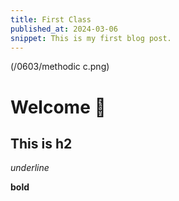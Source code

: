 ```yaml
---
title: First Class
published_at: 2024-03-06
snippet: This is my first blog post.
---
```


(/0603/methodic c.png)

# Welcome 🤗

## This is h2

_underline_

**bold**
